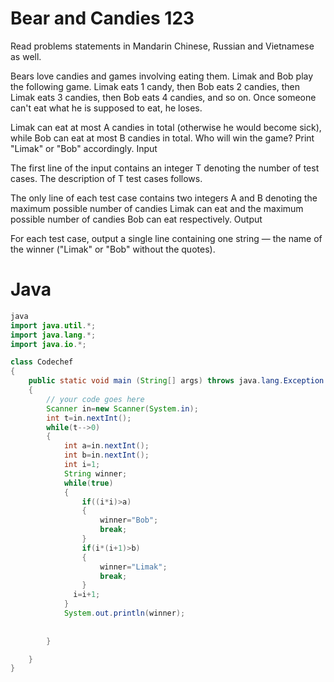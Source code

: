 # Bear and Candies 123

Read problems statements in Mandarin Chinese, Russian and Vietnamese as well.

Bears love candies and games involving eating them. Limak and Bob play the following game. Limak eats 1 candy, then Bob eats 2 candies, then Limak eats 3 candies, then Bob eats 4 candies, and so on. Once someone can't eat what he is supposed to eat, he loses.

Limak can eat at most A candies in total (otherwise he would become sick), while Bob can eat at most B candies in total. Who will win the game? Print "Limak" or "Bob" accordingly. Input

The first line of the input contains an integer T denoting the number of test cases. The description of T test cases follows.

The only line of each test case contains two integers A and B denoting the maximum possible number of candies Limak can eat and the maximum possible number of candies Bob can eat respectively. Output

For each test case, output a single line containing one string — the name of the winner ("Limak" or "Bob" without the quotes).

# Java
```java
java
import java.util.*;
import java.lang.*;
import java.io.*;

class Codechef
{
	public static void main (String[] args) throws java.lang.Exception
	{
		// your code goes here
		Scanner in=new Scanner(System.in);
		int t=in.nextInt();
		while(t-->0)
		{
		    int a=in.nextInt();
		    int b=in.nextInt();
		    int i=1;
		    String winner;
		    while(true)
		    {
		        if((i*i)>a)
		        {
		            winner="Bob";
		            break;
		        }
		        if(i*(i+1)>b)
		        {   
		            winner="Limak";
		            break;
		        }
		      i=i+1;
		    }
		    System.out.println(winner);
		    
		    
		}

	}
}
```
